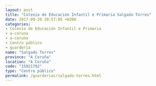 ```yaml
---
layout: post
title: "Colexio de Educación Infantil e Primaria Salgado Torres"
date: 2017-09-20 20:57:05 +0200
categories:
- Colexio de Educación Infantil e Primaria
- a-coruna
- a-coruna
- Centro público
- guarderia
name: "Salgado Torres"
province: "A Coruña"
location: "A Coruña"
code: "15021792"
type: "Centro público"
permalink: /guarderias/salgado-torres.html
---
```

